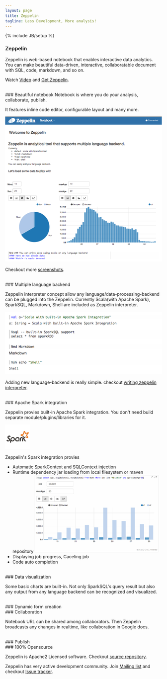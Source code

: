 ```yaml
---
layout: page
title: Zeppelin
tagline: Less Development, More analysis!
---
```

{% include JB/setup %}

### Zeppelin

Zeppelin is web-based notebook that enables interactive data analytics.
You can make beautiful data-driven, interactive, collaboratable document with SQL, code, markdown, and so on.

Watch [Video](http://youtu.be/_PQbVH_aO5E) and 
[Get Zeppelin](./docs/install/install.html).

<br />
### Beautiful notebook
Notebook is where you do your analysis, collaborate, publish.

It features inline code editor, configurable layout and many more.

<img src="assets/themes/zeppelin/img/screenshots/notebook.png" />

Checkout more [screenshots](./screenshots.html).

<br />
### Multiple language backend

Zeppelin interpreter concept allow any language/data-processing-backend can be plugged into the Zeppelin.
Currently Scala(with Apache Spark), SparkSQL, Markdown, Shell are included as Zeppelin interpreter.

<img src="assets/themes/zeppelin/img/screenshots/multiple_language_backend.png" />

Adding new language-backend is really simple. checkout [writing zeppelin interpreter](./docs/development/writingzeppelininterpreter.html).


<br />
### Apache Spark integration

Zeppelin provies built-in Apache Spark integration. You don't need build separate module/plugins/libraries for it.

<img src="assets/themes/zeppelin/img/spark_logo.jpg" width="80px" />

Zeppelin's Spark integration provies

- Automatic SparkContext and SQLContext injection
- Runtime dependency jar loading from local filesystem or maven repository
  <img src="assets/themes/zeppelin/img/screenshots/sparksql.png" width="400px" />
- Displaying job progress, Caceling job
- Code auto completion

<br />
### Data visualization

Some basic charts are built-in. Not only SparkSQL's query result but also any output from any language backend can be recognized and visualized.

<br />
### Dynamic form creation

<br />
### Collaboration

Notebook URL can be shared among collaborators. Then Zeppelin broadcasts any changes in realtime, like collaboration in Google docs.


<br />
### Publish


<br />
### 100% Opensource

Zeppelin is Apache2 Licensed software. Checkout [source repository](https://github.com/NFLabs/zeppelin).

Zeppelin has very active development community.
Join [Mailing list](https://groups.google.com/forum/#!forum/zeppelin-developers) and checkout 
[Issue tracker](https://zeppelin-project.atlassian.net/browse/ZEPPELIN).





